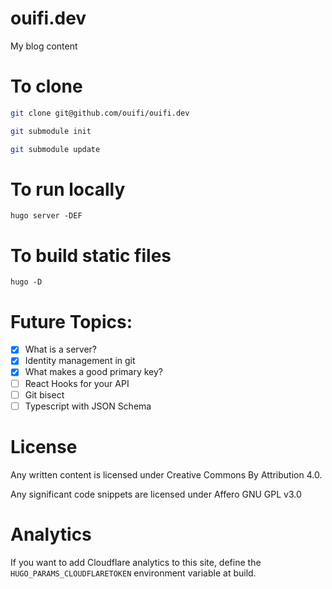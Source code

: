 # ouifi.dev
My blog content

# To clone

```bash
git clone git@github.com/ouifi/ouifi.dev

git submodule init

git submodule update
```

# To run locally

```
hugo server -DEF
```

# To build static files

```
hugo -D
```

# Future Topics:
- [X] What is a server?
- [X] Identity management in git
- [X] What makes a good primary key?
- [ ] React Hooks for your API
- [ ] Git bisect
- [ ] Typescript with JSON Schema

# License

Any written content is licensed under Creative Commons By Attribution 4.0. 

Any significant code snippets are licensed under Affero GNU GPL v3.0

# Analytics

If you want to add Cloudflare analytics to this site, define the `HUGO_PARAMS_CLOUDFLARETOKEN` environment variable at build. 